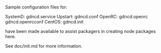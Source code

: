 Sample configuration files for:

SystemD: gdncd.service
Upstart: gdncd.conf
OpenRC:  gdncd.openrc
         gdncd.openrcconf
CentOS:  gdncd.init

have been made available to assist packagers in creating node packages here.

See doc/init.md for more information.
